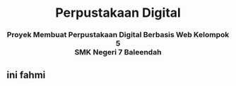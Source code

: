 <div align="center">

  <h1 align="center">Perpustakaan Digital</h1>

  <h3 align="center">
    Proyek Membuat Perpustakaan Digital Berbasis Web Kelompok 5<br/>
     SMK Negeri 7 Baleendah
  </h3>
</div>

## ini fahmi